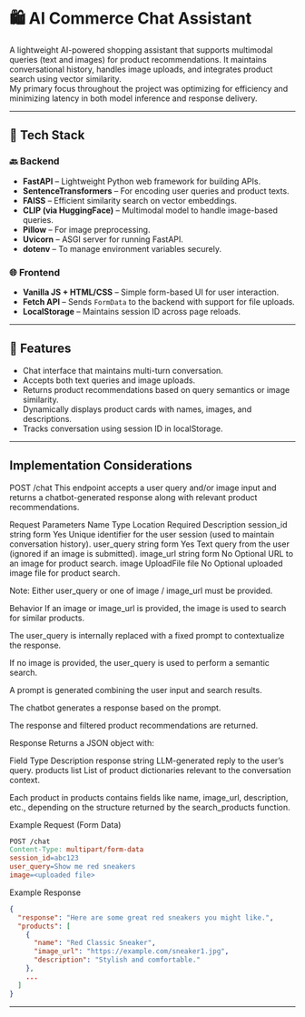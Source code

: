 # 🛍️ AI Commerce Chat Assistant

A lightweight AI-powered shopping assistant that supports multimodal queries (text and images) for product recommendations. It maintains conversational history, handles image uploads, and integrates product search using vector similarity.\
My primary focus throughout the project was optimizing for efficiency and minimizing latency in both model inference and response delivery.

---

## 🔧 Tech Stack

### 🔙 Backend
- **FastAPI** – Lightweight Python web framework for building APIs.
- **SentenceTransformers** – For encoding user queries and product texts.
- **FAISS** – Efficient similarity search on vector embeddings.
- **CLIP (via HuggingFace)** – Multimodal model to handle image-based queries.
- **Pillow** – For image preprocessing.
- **Uvicorn** – ASGI server for running FastAPI.
- **dotenv** – To manage environment variables securely.

### 🌐 Frontend
- **Vanilla JS + HTML/CSS** – Simple form-based UI for user interaction.
- **Fetch API** – Sends `FormData` to the backend with support for file uploads.
- **LocalStorage** – Maintains session ID across page reloads.

---

## 🧠 Features

- Chat interface that maintains multi-turn conversation.
- Accepts both text queries and image uploads.
- Returns product recommendations based on query semantics or image similarity.
- Dynamically displays product cards with names, images, and descriptions.
- Tracks conversation using session ID in localStorage.

---


## Implementation Considerations

POST /chat
This endpoint accepts a user query and/or image input and returns a chatbot-generated response along with relevant product recommendations.

Request Parameters
Name	Type	Location	Required	Description
session_id	string	form	Yes	Unique identifier for the user session (used to maintain conversation history).
user_query	string	form	Yes	Text query from the user (ignored if an image is submitted).
image_url	string	form	No	Optional URL to an image for product search.
image	UploadFile	file	No	Optional uploaded image file for product search.

Note: Either user_query or one of image / image_url must be provided.

Behavior
If an image or image_url is provided, the image is used to search for similar products.

The user_query is internally replaced with a fixed prompt to contextualize the response.

If no image is provided, the user_query is used to perform a semantic search.

A prompt is generated combining the user input and search results.

The chatbot generates a response based on the prompt.

The response and filtered product recommendations are returned.

Response
Returns a JSON object with:

Field	    Type	  Description
response	string	LLM-generated reply to the user’s query.
products	list	  List of product dictionaries relevant to the conversation context.

Each product in products contains fields like name, image_url, description, etc., depending on the structure returned by the search_products function.

Example Request (Form Data)
```makefile
POST /chat
Content-Type: multipart/form-data
session_id=abc123
user_query=Show me red sneakers
image=<uploaded file>
```
Example Response
```json
{
  "response": "Here are some great red sneakers you might like.",
  "products": [
    {
      "name": "Red Classic Sneaker",
      "image_url": "https://example.com/sneaker1.jpg",
      "description": "Stylish and comfortable."
    },
    ...
  ]
}
```

---
